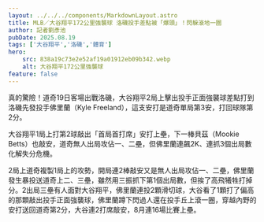 ```yaml
---
layout: ../../../components/MarkdownLayout.astro
title: MLB／大谷翔平172公里強襲球 洛磯投手差點被「爆頭」！閃躲滾地一圈
author: 記者劉彥池
pubDate: 2025.08.19
tags: ['大谷翔平','洛磯','體育']
hero:
    src: 838a19c73e2e52af19a01912eb09b342.webp
    alt: 大谷翔平172公里強襲球
feature: false
---
```


真的驚險！道奇19日客場出戰洛磯，大谷翔平2局上擊出投手正面強襲球差點打到洛磯先發投手佛里蘭（Kyle Freeland），這支安打是道奇單局第3安，打回球隊第2分。

大谷翔平1局上打第2球敲出「首局首打席」安打上壘，下一棒貝茲（Mookie Betts）也敲安，道奇無人出局攻佔一、二壘，但佛里蘭連飆2K、連抓3個出局數化解失分危機。

2局上道奇複製1局上的攻勢，開局連2棒敲安又是無人出局攻佔一、二壘，佛里蘭發生暴投送道奇上二、三壘，雖然用三振抓下第1個出局數，但挨了高飛犧牲打掉分。2出局三壘有人面對大谷翔平，佛里蘭連投2顆滑切球，大谷看了1顆打了偏高的那顆敲出投手正面強襲球，佛里蘭蹲下閃過人還在投手丘上滾一圈，穿越內野的安打送回道奇第2分，大谷連2打席敲安，8月連16場比賽上壘。